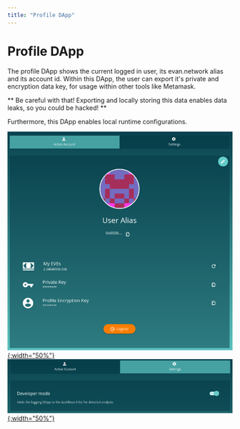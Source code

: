 ```yaml
---
title: "Profile DApp"
---
```

# Profile DApp

The profile DApp shows the current logged in user, its evan.network alias and its account id. Within
this DApp, the user can export it's private and encryption data key, for usage within other tools
like Metamask.

** Be careful with that! Exporting and locally storing this data enables data leaks, so you could be hacked! **

Furthermore, this DApp enables local runtime configurations.

[![Error Popup](/dapps/dapps/profile/1.png){:width="50%"}](/dapps/dapps/profile/1.png)
[![Error Popup](/dapps/dapps/profile/2.png){:width="50%"}](/dapps/dapps/profile/2.png)